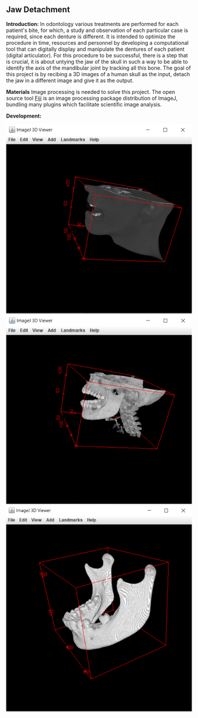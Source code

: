 ## Jaw Detachment

**Introduction:** 
In odontology various treatments are performed for each patient's bite, for which, a study and observation of each particular case is required, since each denture is different. It is intended to optimize the procedure in time, resources and personnel by developing a computational tool that can digitally display and manipulate the dentures of each patient (digital articulator). For this procedure to be successful, there is a step that is crucial, it is about untying the jaw of the skull in such a way to be able to identify the axis of the mandibular joint by tracking all this bone. The goal of this project is by recibing a 3D images of a human skull as the input, detach the jaw in a different image and give it as the output. 

**Materials**
Image processing is needed to solve this project. The open source tool <a href="https://fiji.sc/">Fiji</a> is an image processing package distribution of ImageJ, bundling many plugins which facilitate scientific image analysis.

**Development:**


<img src = "images/JawDetachmentResults/Img_original_sinT.png?raw=true">
<img src = "images/JawDetachmentResults/Img_original.png?raw=true">
<img src = "images/JawDetachmentResults/Img_final.png?raw=true">
